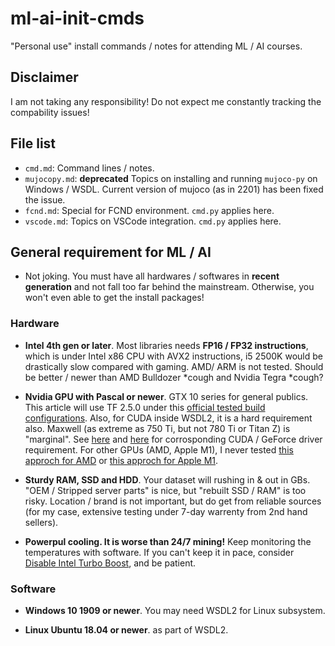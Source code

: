 # ml-ai-init-cmds #

"Personal use" install commands / notes for attending ML / AI courses.

## Disclaimer ##

I am not taking any responsibility! Do not expect me constantly tracking the compability issues!

## File list ##

- `cmd.md`: Command lines / notes.
- `mujocopy.md`: **deprecated** Topics on installing and running `mujoco-py` on Windows / WSDL. Current version of mujoco (as in 2201) has been fixed the issue.
- `fcnd.md`: Special for FCND environment. `cmd.py` applies here.
- `vscode.md`: Topics on VSCode integration. `cmd.py` applies here.

## General requirement for ML / AI ##

- Not joking. You must have all hardwares / softwares in **recent generation** and not fall too far behind the mainstream. Otherwise, you won't even able to get the install packages!

### Hardware ###

- **Intel 4th gen or later**. Most libraries needs **FP16 / FP32 instructions**, which is under Intel x86 CPU with AVX2 instructions, i5 2500K would be drastically slow compared with gaming. AMD/ ARM is not tested. Should be better / newer than AMD Bulldozer \*cough and Nvidia Tegra \*cough?

- **Nvidia GPU with Pascal or newer**. GTX 10 series for general publics. This article will use TF 2.5.0 under this [official tested build configurations](https://www.tensorflow.org/install/source#gpu).
Also, for CUDA inside WSDL2, it is a hard requirement also. Maxwell (as extreme as 750 Ti, but not 780 Ti or Titan Z) is "marginal". See [here](https://docs.nvidia.com/deploy/cuda-compatibility/) and [here](https://developer.nvidia.com/cuda-gpus#compute) for corrosponding CUDA / GeForce driver requirement. For other GPUs (AMD, Apple M1), I never tested [this approch for AMD](https://www.amd.com/en/technologies/infinity-hub/tensorflow) or [this approch for Apple M1](https://github.com/apple/tensorflow_macos). 

- **Sturdy RAM, SSD and HDD**. Your dataset will rushing in & out in GBs. "OEM / Stripped server parts" is nice, but "rebuilt SSD / RAM" is too risky. Location / brand is not important, but do get from reliable sources (for my case, extensive testing under 7-day warrenty from 2nd hand sellers).

- **Powerpul cooling. It is worse than 24/7 mining!** Keep monitoring the temperatures with software. If you can't keep it in pace, consider [Disable Intel Turbo Boost](https://www.geeks3d.com/20170213/how-to-disable-intel-turbo-boost-technology-on-a-notebook/), and be patient.

### Software ###

- **Windows 10 1909 or newer**. You may need WSDL2 for Linux subsystem.

- **Linux Ubuntu 18.04 or newer**. as part of WSDL2.
